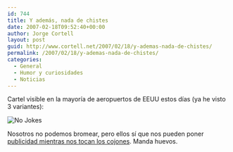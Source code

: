 ```yaml
---
id: 744
title: Y además, nada de chistes
date: 2007-02-18T09:52:40+00:00
author: Jorge Cortell
layout: post
guid: http://www.cortell.net/2007/02/18/y-ademas-nada-de-chistes/
permalink: /2007/02/18/y-ademas-nada-de-chistes/
categories:
  - General
  - Humor y curiosidades
  - Noticias
---
```

Cartel visible en la mayorí­a de aeropuertos de EEUU estos dí­as (ya he visto 3 variantes):

![No Jokes](http://blog.michaelsch.ch/no_jokes_please.jpg "No Jokes")

Nosotros no podemos bromear, pero ellos sí­ que nos pueden poner <a target="_blank" title="Ads" href="http://www.forbes.com/security/2007/01/10/securitypoint-rolodex-advertising-tech-security_cx_ll_0110tsa.html">publicidad mientras nos tocan los cojones</a>. Manda huevos.